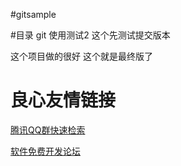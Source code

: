 #gitsample

#目录
git 使用测试2 这个先测试提交版本

这个项目做的很好 这个就是最终版了





 # 良心友情链接

[腾讯QQ群快速检索](http://u.720life.cn/s/8cf73f7c)

[软件免费开发论坛](http://u.720life.cn/s/bbb01dc0)